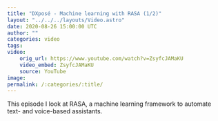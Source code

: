 ```yaml
---
title: "DXposé - Machine learning with RASA (1/2)"
layout: "../../../layouts/Video.astro"
date: 2020-08-26 15:00:00 UTC
author: ""
categories: video
tags: 
video:
    orig_url: https://www.youtube.com/watch?v=ZsyfcJAMaKU
    video_embed: ZsyfcJAMaKU
    source: YouTube
image:
permalink: /:categories/:title/
---
```


This episode I look at RASA, a machine learning framework to automate text- and voice-based assistants.